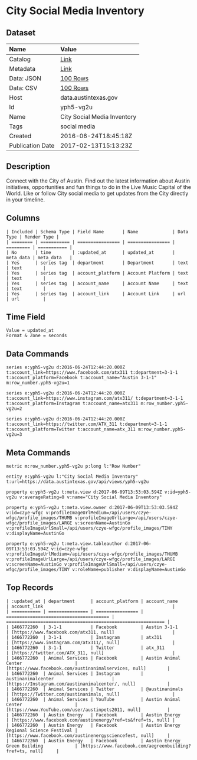 # City Social Media Inventory

## Dataset

| Name | Value |
| :--- | :---- |
| Catalog | [Link](https://catalog.data.gov/dataset/city-social-media-inventory) |
| Metadata | [Link](https://data.austintexas.gov/api/views/yph5-vg2u) |
| Data: JSON | [100 Rows](https://data.austintexas.gov/api/views/yph5-vg2u/rows.json?max_rows=100) |
| Data: CSV | [100 Rows](https://data.austintexas.gov/api/views/yph5-vg2u/rows.csv?max_rows=100) |
| Host | data.austintexas.gov |
| Id | yph5-vg2u |
| Name | City Social Media Inventory |
| Tags | social media |
| Created | 2016-06-24T18:45:18Z |
| Publication Date | 2017-02-13T15:13:23Z |

## Description

Connect with the City of Austin. Find out the latest information about Austin initiatives, opportunities and fun things to do in the Live Music Capital of the World. Like or follow City social media to get updates from the City directly in your timeline.

## Columns

```ls
| Included | Schema Type | Field Name       | Name             | Data Type | Render Type |
| ======== | =========== | ================ | ================ | ========= | =========== |
| No       | time        | :updated_at      | updated_at       | meta_data | meta_data   |
| Yes      | series tag  | department       | Department       | text      | text        |
| Yes      | series tag  | account_platform | Account Platform | text      | text        |
| Yes      | series tag  | account_name     | Account Name     | text      | text        |
| Yes      | series tag  | account_link     | Account Link     | url       | url         |
```

## Time Field

```ls
Value = updated_at
Format & Zone = seconds
```

## Data Commands

```ls
series e:yph5-vg2u d:2016-06-24T12:44:20.000Z t:account_link=https://www.facebook.com/atx311 t:department=3-1-1 t:account_platform=Facebook t:account_name="Austin 3-1-1" m:row_number.yph5-vg2u=1

series e:yph5-vg2u d:2016-06-24T12:44:20.000Z t:account_link=https://www.instagram.com/atx311/ t:department=3-1-1 t:account_platform=Instagram t:account_name=atx311 m:row_number.yph5-vg2u=2

series e:yph5-vg2u d:2016-06-24T12:44:20.000Z t:account_link=https://twitter.com/ATX_311 t:department=3-1-1 t:account_platform=Twitter t:account_name=atx_311 m:row_number.yph5-vg2u=3
```

## Meta Commands

```ls
metric m:row_number.yph5-vg2u p:long l:"Row Number"

entity e:yph5-vg2u l:"City Social Media Inventory" t:url=https://data.austintexas.gov/api/views/yph5-vg2u

property e:yph5-vg2u t:meta.view d:2017-06-09T13:53:03.594Z v:id=yph5-vg2u v:averageRating=0 v:name="City Social Media Inventory"

property e:yph5-vg2u t:meta.view.owner d:2017-06-09T13:53:03.594Z v:id=czye-wfgc v:profileImageUrlMedium=/api/users/czye-wfgc/profile_images/THUMB v:profileImageUrlLarge=/api/users/czye-wfgc/profile_images/LARGE v:screenName=AustinGo v:profileImageUrlSmall=/api/users/czye-wfgc/profile_images/TINY v:displayName=AustinGo

property e:yph5-vg2u t:meta.view.tableauthor d:2017-06-09T13:53:03.594Z v:id=czye-wfgc v:profileImageUrlMedium=/api/users/czye-wfgc/profile_images/THUMB v:profileImageUrlLarge=/api/users/czye-wfgc/profile_images/LARGE v:screenName=AustinGo v:profileImageUrlSmall=/api/users/czye-wfgc/profile_images/TINY v:roleName=publisher v:displayName=AustinGo
```

## Top Records

```ls
| :updated_at | department      | account_platform | account_name                            | account_link                                                 | 
| =========== | =============== | ================ | ======================================= | ============================================================ | 
| 1466772260  | 3-1-1           | Facebook         | Austin 3-1-1                            | [https://www.facebook.com/atx311, null]                      | 
| 1466772260  | 3-1-1           | Instagram        | atx311                                  | [https://www.instagram.com/atx311/, null]                    | 
| 1466772260  | 3-1-1           | Twitter          | atx_311                                 | [https://twitter.com/ATX_311, null]                          | 
| 1466772260  | Animal Services | Facebook         | Austin Animal Center                    | [https://www.facebook.com/austinanimalservices, null]        | 
| 1466772260  | Animal Services | Instagram        | austinanimalcenter                      | [https://Instagram.com/austinanimalcenter/, null]            | 
| 1466772260  | Animal Services | Twitter          | @austinanimals                          | [https://Twitter.com/austinanimals, null]                    | 
| 1466772260  | Animal Services | YouTube          | Austin Animal Center                    | [https://www.YouTube.com/user/austinpets2011, null]          | 
| 1466772260  | Austin Energy   | Facebook         | Austin Energy                           | [https://www.facebook.com/austinenergy?ref=ts&fref=ts, null] | 
| 1466772260  | Austin Energy   | Facebook         | Austin Energy Regional Science Festival | [https://www.facebook.com/austinenergysciencefest, null]     | 
| 1466772260  | Austin Energy   | Facebook         | Austin Energy Green Building            | [https://www.facebook.com/aegreenbuilding?fref=ts, null]     | 
```